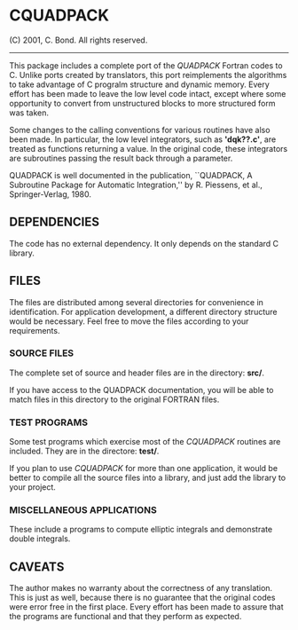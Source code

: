 # CQUADPACK

(C) 2001, C. Bond. All rights reserved.

---

This package includes a complete port of the *QUADPACK* Fortran codes to C.
Unlike ports created by translators, this port reimplements the algorithms
to take advantage of C progralm structure and dynamic memory. Every effort
has been made to leave the low level code intact, except where some
opportunity to convert from unstructured blocks to more structured form
was taken.

Some changes to the calling conventions for various routines have also
been made. In particular, the low level integrators, such as **'dqk??.c'**,
are treated as functions returning a value. In the original code, these
integrators are subroutines passing the result back through a parameter.

QUADPACK is well documented in the publication, ``QUADPACK, A Subroutine
Package for Automatic Integration,'' by R. Piessens, et al., Springer-Verlag,
1980.

## DEPENDENCIES

The code has no external dependency. It only depends on the standard C library.

## FILES

The files are distributed among several directories for convenience in
identification. For application development, a different directory
structure would be necessary. Feel free to move the files according to
your requirements.

### SOURCE FILES

The complete set of source and header files are in the directory: **src/**.

If you have access to the QUADPACK documentation, you will be able to
match files in this directory to the original FORTRAN files.

### TEST PROGRAMS

Some test programs which exercise most of the *CQUADPACK* routines are
included. They are in the directore: **test/**.

If you plan to use *CQUADPACK* for more than one application, it would be
better to compile all the source files into a library, and just add the
library to your project.

### MISCELLANEOUS APPLICATIONS

These include a programs to compute elliptic integrals and demonstrate
double integrals.

## CAVEATS

The author makes no warranty about the correctness of any translation. This
is just as well, because there is no guarantee that the original codes were
error free in the first place. Every effort has been made to assure that the
programs are functional and that they perform as expected.